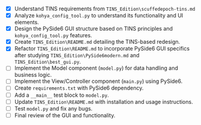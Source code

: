 - [x] Understand TINS requirements from `TINS_Edition\scuffedepoch-tins.md`
- [x] Analyze `kohya_config_tool.py` to understand its functionality and UI elements.
- [x] Design the PySide6 GUI structure based on TINS principles and `kohya_config_tool.py` features.
- [x] Create `TINS_Edition\README.md` detailing the TINS-based redesign.
- [x] Refactor `TINS_Edition\README.md` to incorporate PySide6 GUI specifics after studying `TINS_Edition\PySide6modern.md` and `TINS_Edition\best_gui.py`.
- [ ] Implement the Model component (`model.py`) for data handling and business logic.
- [ ] Implement the View/Controller component (`main.py`) using PySide6.
- [ ] Create `requirements.txt` with PySide6 dependency.
- [ ] Add a `__main__` test block to `model.py`.
- [ ] Update `TINS_Edition\README.md` with installation and usage instructions.
- [ ] Test `model.py` and fix any bugs.
- [ ] Final review of the GUI and functionality.
